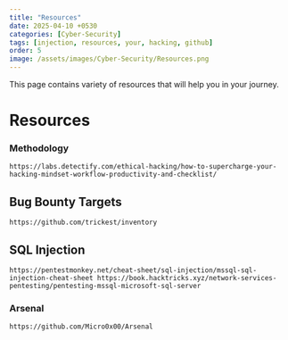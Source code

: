 ```yaml
---
title: "Resources"
date: 2025-04-10 +0530
categories: [Cyber-Security]
tags: [injection, resources, your, hacking, github]
order: 5
image: /assets/images/Cyber-Security/Resources.png
---
```


This page contains variety of resources that will help you in your journey.

# Resources

### Methodology

```url
https://labs.detectify.com/ethical-hacking/how-to-supercharge-your-hacking-mindset-workflow-productivity-and-checklist/
```

## Bug Bounty Targets

```url
https://github.com/trickest/inventory
```

## SQL Injection

```url
https://pentestmonkey.net/cheat-sheet/sql-injection/mssql-sql-injection-cheat-sheet https://book.hacktricks.xyz/network-services-pentesting/pentesting-mssql-microsoft-sql-server
```

### Arsenal

```url
https://github.com/Micro0x00/Arsenal
```









